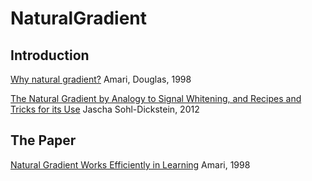 # NaturalGradient

## Introduction
[Why natural gradient?](http://ieeexplore.ieee.org/document/675489/)
Amari, Douglas, 1998

[The Natural Gradient by Analogy to Signal Whitening, and Recipes and Tricks for its Use](https://arxiv.org/abs/1205.1828)
Jascha Sohl-Dickstein, 2012

## The Paper
[Natural Gradient Works Efficiently in Learning](http://citeseerx.ist.psu.edu/viewdoc/download?doi=10.1.1.452.7280&rep=rep1&type=pdf)
Amari, 1998
